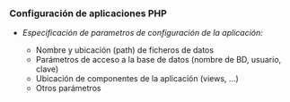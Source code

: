 ### Configuración de aplicaciones PHP

* *Especificación de parametros de configuración de la aplicación:*

	* Nombre y ubicación (path) de ficheros de datos
	* Parámetros de acceso a la base de datos (nombre de BD, usuario, clave)
	* Ubicación de componentes de la aplicación (views, ...)
	* Otros parámetros